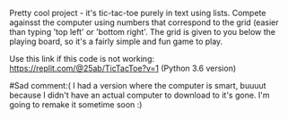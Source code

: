 Pretty cool project - it's tic-tac-toe purely in text using lists. Compete againsst the computer using numbers that correspond to the grid (easier than typing 'top left' or 'bottom right'. The grid is given to you below the playing board, so it's a fairly simple and fun game to play.



Use this link if this code is not working: https://replit.com/@25ab/TicTacToe?v=1 (Python 3.6 version)




#Sad comment:( I had a version where the computer is smart, buuuut because I didn't have an actual computer to download to it's gone. I'm going to remake it sometime soon  :) 

